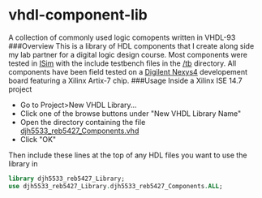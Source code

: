 # vhdl-component-lib
A collection of commonly used logic comopents written in VHDL-93
###Overview
This is a library of HDL components that I create along side my lab partner for a digital logic design course.
Most components were tested in [ISim](http://www.xilinx.com/tools/isim.htm) with the include testbench files in the
[/tb](https://github.com/hankedan000/vhdl-component-lib/tree/master/tb) directory. All components have been field
tested on a [Digilent Nexys4](http://www.digilentinc.com/Products/Detail.cfm?Prod=NEXYS4) developement board 
featuring a Xilinx Artix-7 chip.
###Usage
Inside a Xilinx ISE 14.7 project
* Go to Project>New VHDL Library...
* Click one of the browse buttons under "New VHDL Library Name"
* Open the directory containing the file [djh5533_reb5427_Components.vhd](https://github.com/hankedan000/vhdl-component-lib/blob/master/djh5533_reb5427_Components.vhd)
* Click "OK"

Then include these lines at the top of any HDL files you want to use the library in
``` vhdl
library djh5533_reb5427_Library;
use djh5533_reb5427_Library.djh5533_reb5427_Components.ALL;
```
